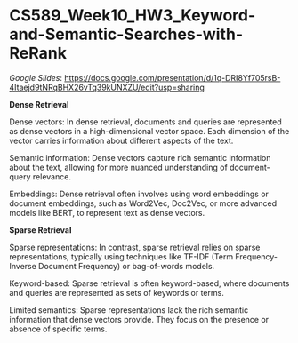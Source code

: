 # CS589_Week10_HW3_Keyword-and-Semantic-Searches-with-ReRank

*Google Slides*: https://docs.google.com/presentation/d/1q-DRI8Yf705rsB-4Itaejd9tNRqBHX26vTq39kUNXZU/edit?usp=sharing

**Dense Retrieval**

Dense vectors:
In dense retrieval, documents and queries are represented as dense vectors in a high-dimensional vector space.
Each dimension of the vector carries information about different aspects of the text.

Semantic information:
Dense vectors capture rich semantic information about the text, allowing for more nuanced understanding of document-query relevance.

Embeddings:
Dense retrieval often involves using word embeddings or document embeddings, such as Word2Vec, Doc2Vec, or more advanced models like BERT, to represent text as dense vectors.

**Sparse Retrieval**

Sparse representations:
In contrast, sparse retrieval relies on sparse representations, typically using techniques like TF-IDF (Term Frequency-Inverse Document Frequency) or bag-of-words models.

Keyword-based:
Sparse retrieval is often keyword-based, where documents and queries are represented as sets of keywords or terms.

Limited semantics:
Sparse representations lack the rich semantic information that dense vectors provide.
They focus on the presence or absence of specific terms.
